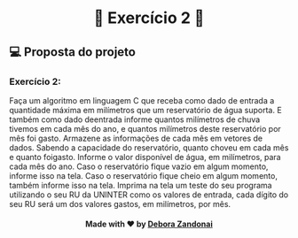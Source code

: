 <h1 align="center">🚀 Exercício 2 🚀</h1>

## 💻 Proposta do projeto

### Exercício 2:

Faça um algoritmo em linguagem C que receba como dado de entrada a quantidade máxima em milímetros que um reservatório de água suporta. E também como dado deentrada informe quantos milímetros de chuva tivemos em cada mês do ano, e quantos milímetros deste reservatório por mês foi gasto. Armazene as informações de cada mês em vetores de dados.
Sabendo a capacidade do reservatório, quanto choveu em cada mês e quanto foigasto. Informe o valor disponível de água, em milímetros, para cada mês do ano. Caso o reservatório fique vazio em algum momento, informe isso na tela. Caso o reservatório fique cheio em algum momento, também informe isso na tela.
Imprima na tela um teste do seu programa utilizando o seu RU da UNINTER como os valores de entrada, cada dígito do seu RU será um dos valores gastos, em milímetros, por mês.

<h4 align=center>Made with ❤️ by <a href="https://www.linkedin.com/in/debora-zandonai-4ab092195/">Debora Zandonai</a></h4>
